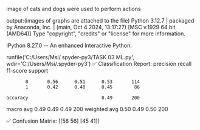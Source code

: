 image of cats and dogs were used to perform actions

output:(images of graphs are attached to the file)
Python 3.12.7 | packaged by Anaconda, Inc. | (main, Oct  4 2024, 13:17:27) [MSC v.1929 64 bit (AMD64)]
Type "copyright", "credits" or "license" for more information.

IPython 8.27.0 -- An enhanced Interactive Python.

runfile('C:/Users/Msi/.spyder-py3/TASK 03 ML.py', wdir='C:/Users/Msi/.spyder-py3')
✅ Classification Report:
              precision    recall  f1-score   support

           0       0.56      0.51      0.53       114
           1       0.42      0.48      0.45        86

    accuracy                           0.49       200
   macro avg       0.49      0.49      0.49       200
weighted avg       0.50      0.49      0.50       200

✅ Confusion Matrix:
[[58 56]
 [45 41]]
